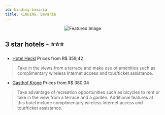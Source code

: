 ```yaml
---
id: kinding-bavaria
title: KINDING, Bavaria
---
```


<center><img src="https://i.travelapi.com/hotels/3000000/2510000/2501500/2501411/e29c0e8b_z.jpg" alt="Featured Image" /></center>


##  3 star hotels - ⭐️⭐️⭐️

-    [Hotel Heckl](https://us.hurb.com/hotels/kinding/hotel-heckl-JNP-JP734258?cmp=18055) Prices from R$ 359,42
   > Take in the views from a terrace and make use of amenities such as complimentary wireless Internet access and tour/ticket assistance.
-    [Gasthof Krone](https://us.hurb.com/hotels/kinding/gasthof-krone-JNP-JP855541?cmp=18055) Prices from R$ 380,04
   > Take advantage of recreation opportunities such as bicycles to rent or take in the view from a terrace and a garden. Additional features at this hotel include complimentary wireless Internet access and tour/ticket assistance.
